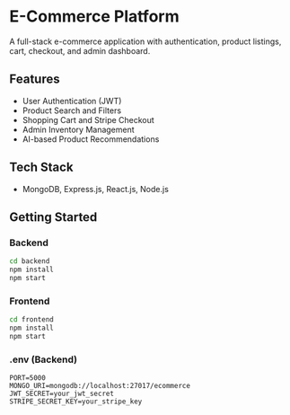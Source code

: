 # E-Commerce Platform

A full-stack e-commerce application with authentication, product listings, cart, checkout, and admin dashboard.

## Features

- User Authentication (JWT)
- Product Search and Filters
- Shopping Cart and Stripe Checkout
- Admin Inventory Management
- AI-based Product Recommendations

## Tech Stack

- MongoDB, Express.js, React.js, Node.js

## Getting Started

### Backend

```bash
cd backend
npm install
npm start
```

### Frontend

```bash
cd frontend
npm install
npm start
```

### .env (Backend)

```env
PORT=5000
MONGO_URI=mongodb://localhost:27017/ecommerce
JWT_SECRET=your_jwt_secret
STRIPE_SECRET_KEY=your_stripe_key
```
